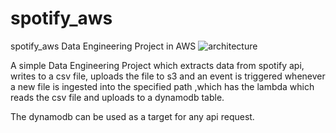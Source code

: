 # spotify_aws
 spotify_aws
 Data Engineering Project in AWS
 ![architecture](https://user-images.githubusercontent.com/56115142/234548836-a83daacc-5642-47ea-bc23-3c3326382e2f.jpg)

A simple Data Engineering Project which extracts data from spotify api, writes to a csv file, uploads the file to s3 and an event is triggered whenever a new file is ingested into the specified path ,which has the lambda which reads the csv file and uploads to a dynamodb table.

The dynamodb can be used as a target for any api request.
